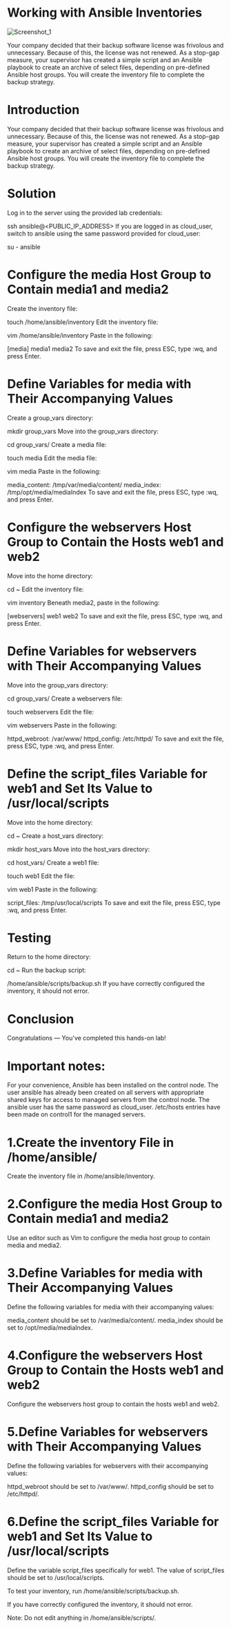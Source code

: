 # Working with Ansible Inventories


![Screenshot_1](https://user-images.githubusercontent.com/106797604/196341860-28260eaa-bd85-4cbd-a240-eb056dee5d37.png)

Your company decided that their backup software license was frivolous and unnecessary. Because of this, the license was not renewed. As a stop-gap measure, your supervisor has created a simple script and an Ansible playbook to create an archive of select files, depending on pre-defined Ansible host groups. You will create the inventory file to complete the backup strategy.

# Introduction
Your company decided that their backup software license was frivolous and unnecessary. Because of this, the license was not renewed. As a stop-gap measure, your supervisor has created a simple script and an Ansible playbook to create an archive of select files, depending on pre-defined Ansible host groups. You will create the inventory file to complete the backup strategy.

# Solution
Log in to the server using the provided lab credentials:

ssh ansible@<PUBLIC_IP_ADDRESS>
If you are logged in as cloud_user, switch to ansible using the same password provided for cloud_user:

su - ansible

# Configure the media Host Group to Contain media1 and media2
Create the inventory file:

touch /home/ansible/inventory
Edit the inventory file:

vim /home/ansible/inventory
Paste in the following:

[media]
media1
media2
To save and exit the file, press ESC, type :wq, and press Enter.

# Define Variables for media with Their Accompanying Values
Create a group_vars directory:

mkdir group_vars
Move into the group_vars directory:

cd group_vars/
Create a media file:

touch media
Edit the media file:

vim media
Paste in the following:

media_content: /tmp/var/media/content/
media_index: /tmp/opt/media/mediaIndex
To save and exit the file, press ESC, type :wq, and press Enter.

# Configure the webservers Host Group to Contain the Hosts web1 and web2
Move into the home directory:

cd ~
Edit the inventory file:

vim inventory
Beneath media2, paste in the following:

[webservers]
web1
web2
To save and exit the file, press ESC, type :wq, and press Enter.

# Define Variables for webservers with Their Accompanying Values
Move into the group_vars directory:

cd group_vars/
Create a webservers file:

touch webservers
Edit the file:

vim webservers
Paste in the following:

httpd_webroot: /var/www/
httpd_config: /etc/httpd/
To save and exit the file, press ESC, type :wq, and press Enter.

# Define the script_files Variable for web1 and Set Its Value to /usr/local/scripts
Move into the home directory:

cd ~
Create a host_vars directory:

mkdir host_vars
Move into the host_vars directory:

cd host_vars/
Create a web1 file:

touch web1
Edit the file:

vim web1
Paste in the following:

script_files: /tmp/usr/local/scripts
To save and exit the file, press ESC, type :wq, and press Enter.

# Testing
Return to the home directory:

cd ~
Run the backup script:

/home/ansible/scripts/backup.sh
If you have correctly configured the inventory, it should not error.

# Conclusion
Congratulations — You've completed this hands-on lab!


# Important notes:
For your convenience, Ansible has been installed on the control node.
The user ansible has already been created on all servers with appropriate shared keys for access to managed servers from the control node.
The ansible user has the same password as cloud_user.
/etc/hosts entries have been made on control1 for the managed servers.

# 1.Create the inventory File in /home/ansible/
Create the inventory file in /home/ansible/inventory.

# 2.Configure the media Host Group to Contain media1 and media2
Use an editor such as Vim to configure the media host group to contain media and media2.

# 3.Define Variables for media with Their Accompanying Values
Define the following variables for media with their accompanying values:

media_content should be set to /var/media/content/.
media_index should be set to /opt/media/mediaIndex.

# 4.Configure the webservers Host Group to Contain the Hosts web1 and web2
Configure the webservers host group to contain the hosts web1 and web2.


# 5.Define Variables for webservers with Their Accompanying Values
Define the following variables for webservers with their accompanying values:

httpd_webroot should be set to /var/www/.
httpd_config should be set to /etc/httpd/.

# 6.Define the script_files Variable for web1 and Set Its Value to /usr/local/scripts
Define the variable script_files specifically for web1. The value of script_files should be set to /usr/local/scripts.

To test your inventory, run /home/ansible/scripts/backup.sh.

If you have correctly configured the inventory, it should not error.

Note: Do not edit anything in /home/ansible/scripts/.
